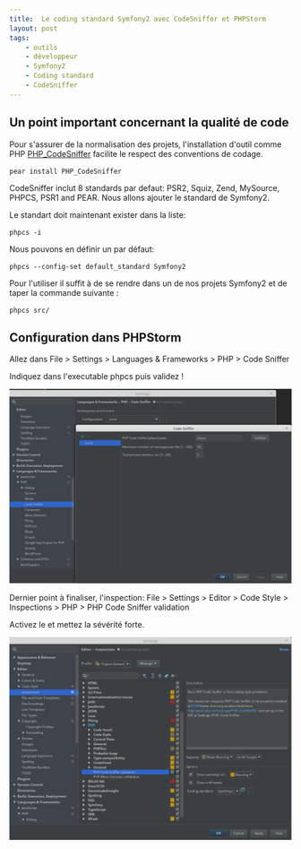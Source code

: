 ```yaml
---
title:  Le coding standard Symfony2 avec CodeSniffer et PHPStorm
layout: post
tags:
    - outils
    - développeur
    - Symfony2
    - Coding standard
    - CodeSniffer
---
```


Un point important concernant la qualité de code
------------------------------------------------

Pour s'assurer de la normalisation des projets, l'installation d'outil comme PHP [PHP_CodeSniffer](http://pear.php.net/package/PHP_CodeSniffer) facilite le respect des conventions de codage.

    pear install PHP_CodeSniffer

CodeSniffer inclut 8 standards par defaut: PSR2, Squiz, Zend, MySource, PHPCS, PSR1 and PEAR.
Nous allons ajouter le standard de Symfony2.


Le standart doit maintenant exister dans la liste:

    phpcs -i

Nous pouvons en définir un par défaut:

    phpcs --config-set default_standard Symfony2

Pour l'utiliser il suffit à de se rendre dans un de nos projets Symfony2 et de taper la commande suivante :

    phpcs src/


Configuration dans PHPStorm
---------------------------

Allez dans File > Settings > Languages & Frameworks > PHP > Code Sniffer  

Indiquez dans l'executable phpcs puis validez !

![CodeSniffer](./img/1_phpstorm_codesniffer.png)

Dernier point à finaliser, l'inspection:
File > Settings > Editor > Code Style > Inspections > PHP > PHP Code Sniffer validation
  
Activez le et mettez la sévérité forte.

![Inspection](./img/2_phpstorm_setting_inspections.png)

